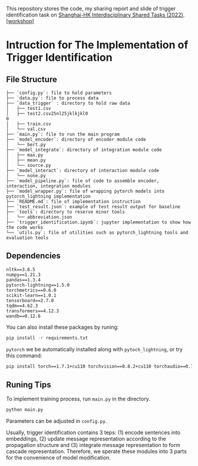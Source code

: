 This repository stores the code, my sharing report and slide of trigger identification task on [Shanghai-HK Interdisciplinary Shared Tasks (2022)](https://fudan-disc.com/sharedtask/social22/). [[workshop]](http://fudan-disc.com/resource_social22/data/program.pdf)

# Intruction for The Implementation of Trigger Identification

## File Structure
```
├── `config.py`: file to hold parameters
├── `data.py`: file to process data
├── `data_trigger` : directory to hold raw data
│   ├── test1.csv
│   ├── test2.csv25nl25jklkjkl0
0
│   ├── train.csv
│   └── val.csv
├── `main.py`: file to run the main program
├── `model_encoder`: directory of encoder module code
│   └── bert.py
├── `model_integrate`: directory of integration module code
│   ├── max.py
│   ├── mean.py
│   └── source.py
├── `model_interact`: directory of interaction module code
│   └── none.py
├── `model_pipeline.py`: file of code to assemble encoder, interaction, integration modules
├── `model_wrapper.py`: file of wrapping pytorch models into pytorch_lightning implementation
├── `README.md`: file of implementation instruction
├── `test_result.json`: example of test result output for baseline
├── `tools`: directory to reserve minor tools
│   └── abbreviation.json
├── `trigger_identification.ipynb`: jupyter implementation to show how the code works
└── `utils.py`: file of utilities such as pytorch_lightning tools and evaluation tools
```
## Dependencies

```
nltk==3.6.5
numpy==1.21.3
pandas==1.3.4
pytorch-lightning==1.5.0
torchmetrics==0.6.0
scikit-learn==1.0.1
tensorboard==2.7.0
tqdm==4.62.3
transformers==4.12.3
wandb==0.12.6
```

You can also install these packages by runing:

```bash
pip install -r requirements.txt
```

`pytorch` we be automatically installed along with `pytoch_lightning`, or try this command:

```bash
pip install torch==1.7.1+cu110 torchvision==0.8.2+cu110 torchaudio==0.7.2 -f https://download.pytorch.org/whl/torch_stable.html
```

## Runing Tips

To implement training process, run `main.py` in the directory.

```bash
python main.py
```

Parameters can be adjusted in `config.py`.

Usually, trigger identification contains 3 teps: (1) encode sentences into embeddings, (2) update message representation according to the propagation structure and (3) integrate message representation to form cascade representation. Therefore, we sperate these modules into 3 parts for the convenience of model modification.
